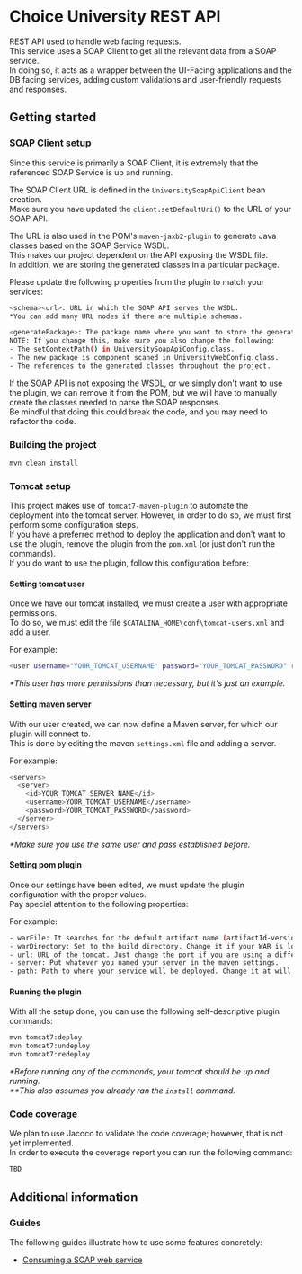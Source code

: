 # Choice University REST API

REST API used to handle web facing requests.  
This service uses a SOAP Client to get all the relevant data from a SOAP service.  
In doing so, it acts as a wrapper between the UI-Facing applications and the DB facing services, 
adding custom validations and user-friendly requests and responses.

## Getting started

### SOAP Client setup
Since this service is primarily a SOAP Client, it is extremely that the referenced SOAP Service is up and running.  

The SOAP Client URL is defined in the `UniversitySoapApiClient` bean creation.  
Make sure you have updated the `client.setDefaultUri()` to the URL of your SOAP API.


The URL is also used in the POM's `maven-jaxb2-plugin` to generate Java classes based on the SOAP Service WSDL.  
This makes our project dependent on the API exposing the WSDL file.  
In addition, we are storing the generated classes in a particular package.  

Please update the following properties from the plugin to match your services:  
```bash
<schema><url>: URL in which the SOAP API serves the WSDL.
*You can add many URL nodes if there are multiple schemas.

<generatePackage>: The package name where you want to store the generated classes.
NOTE: If you change this, make sure you also change the following:
- The setContextPath() in UniversitySoapApiConfig.class.
- The new package is component scaned in UniversityWebConfig.class.
- The references to the generated classes throughout the project.
```

If the SOAP API is not exposing the WSDL, or we simply don't want to use the plugin, 
we can remove it from the POM, but we will have to manually create the classes needed to parse the SOAP responses.  
Be mindful that doing this could break the code, and you may need to refactor the code. 


### Building the project

```bash
mvn clean install
```

### Tomcat setup
This project makes use of `tomcat7-maven-plugin` to automate the deployment into the tomcat server. 
However, in order to do so, we must first perform some configuration steps.  
If you have a preferred method to deploy the application and don't want to use the plugin, remove the plugin from the `pom.xml` (or just don't run the commands).  
If you do want to use the plugin, follow this configuration before:

#### Setting tomcat user
Once we have our tomcat installed, we must create a user with appropriate permissions.  
To do so, we must edit the file `$CATALINA_HOME\conf\tomcat-users.xml` and add a user.  

For example:
```bash
<user username="YOUR_TOMCAT_USERNAME" password="YOUR_TOMCAT_PASSWORD" roles="manager-gui, manager-script, manager-jmx" />
```
_*This user has more permissions than necessary, but it's just an example._

#### Setting maven server
With our user created, we can now define a Maven server, for which our plugin will connect to.  
This is done by editing the maven `settings.xml` file and adding a server.  

For example:
```bash
<servers>
  <server>
    <id>YOUR_TOMCAT_SERVER_NAME</id>
    <username>YOUR_TOMCAT_USERNAME</username>
    <password>YOUR_TOMCAT_PASSWORD</password>
  </server>
</servers>
```
_*Make sure you use the same user and pass established before._

#### Setting pom plugin
Once our settings have been edited, we must update the plugin configuration with the proper values.  
Pay special attention to the following properties:

For example:
```bash
- warFile: It searches for the default artifact name (artifactId-version). Change it if you are changing your WAR filename.
- warDirectory: Set to the build directory. Change it if your WAR is located elsewhere.
- url: URL of the tomcat. Just change the port if you are using a different one.
- server: Put whatever you named your server in the maven settings.
- path: Path to where your service will be deployed. Change it at will.
```

#### Running the plugin
With all the setup done, you can use the following self-descriptive plugin commands:
```bash
mvn tomcat7:deploy
mvn tomcat7:undeploy
mvn tomcat7:redeploy
```
_*Before running any of the commands, your tomcat should be up and running._  
_**This also assumes you already ran the `install` command._ 

### Code coverage

We plan to use Jacoco to validate the code coverage; however, that is not yet implemented.  
In order to execute the coverage report you can run the following command:

```bash
TBD
```

## Additional information 

### Guides
The following guides illustrate how to use some features concretely:

* [Consuming a SOAP web service](https://spring.io/guides/gs/consuming-web-service/)

